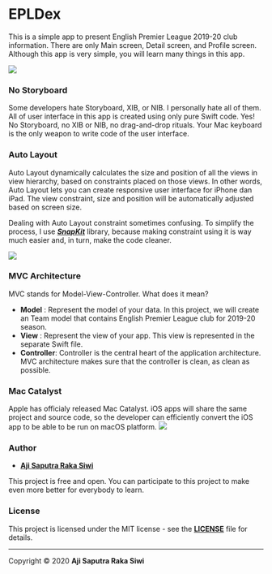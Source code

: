 # EPLDex

This is a simple app to present English Premier League 2019-20 club information. There are only Main screen, Detail screen, and Profile screen. Although this app is very simple, you will learn many things in this app.

![][image-4]

### No Storyboard
Some developers hate Storyboard, XIB, or NIB.  I personally hate all of them. All of user interface in this app is created using only pure Swift code. Yes! No Storyboard, no XIB or NIB, no drag-and-drop rituals. Your Mac keyboard is the only weapon to write code of the user interface.

### Auto Layout
Auto Layout dynamically calculates the size and position of all the views in view hierarchy, based on constraints placed on those views. In other words, Auto Layout lets you can create responsive user interface for iPhone dan iPad. The view constraint, size and position will be automatically adjusted based on screen size.

Dealing with Auto Layout constraint sometimes confusing. To simplify the process, I use **_[SnapKit][1]_** library, because making constraint using it is way much easier and, in turn, make the code cleaner.

![][image-1]

### MVC Architecture
MVC stands for Model-View-Controller.  What does it mean?
- **Model** : Represent the model of your data. In this project, we will create an Team model that contains English Premier League club for 2019-20 season.
- **View** : Represent the view of your app. This view is represented in the separate Swift file.
- **Controller**: Controller is the central heart of the application architecture. MVC architecture makes sure that the controller is clean, as clean as possible.

### Mac Catalyst
Apple has officialy released Mac Catalyst. iOS apps will share the same project and source code, so the developer can efficiently convert the iOS app to be able to be run on macOS platform.
![][image-3]
### **Author**

* **[Aji Saputra Raka Siwi][2]**

This project is free and open. You can participate to this project to make even more better for everybody to learn.

### **License**
This project is licensed under the MIT license - see the [**LICENSE**]() file for details.

---- 

Copyright © 2020 **Aji Saputra Raka Siwi**

[1]:	https://github.com/SnapKit/SnapKit
[2]:	https://github.com/Ajisaputrars


[image-1]:	https://github.com/Ajisaputrars/Dicoding-iOS-Pemula-Submission/blob/master/EPL.jpg
[image-2]:	https://github.com/Ajisaputrars/Dicoding-iOS-Pemula-Submission/blob/master/Landscape.jpg
[image-3]:	https://github.com/Ajisaputrars/Dicoding-iOS-Pemula-Submission/blob/master/catalyst.jpg
[image-4]:  https://github.com/Ajisaputrars/Dicoding-iOS-Pemula-Submission/blob/master/App.jpg
